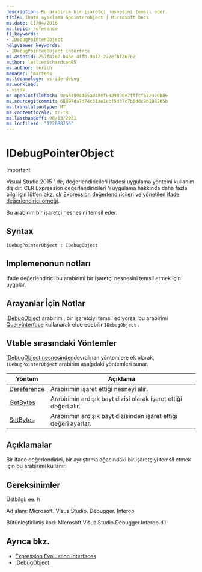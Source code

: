 ```yaml
---
description: Bu arabirim bir işaretçi nesnesini temsil eder.
title: Ihata ayıklama Gpoınterobject | Microsoft Docs
ms.date: 11/04/2016
ms.topic: reference
f1_keywords:
- IDebugPointerObject
helpviewer_keywords:
- IDebugPointerObject interface
ms.assetid: 257fa167-b46e-4ffb-9a12-272efbf26702
author: leslierichardson95
ms.author: lerich
manager: jmartens
ms.technology: vs-ide-debug
ms.workload:
- vssdk
ms.openlocfilehash: 9ea33904465ad48ef0389898e7fffcf672320b86
ms.sourcegitcommit: 68897da7d74c31ae1ebf5d47c7b5ddc9b108265b
ms.translationtype: MT
ms.contentlocale: tr-TR
ms.lasthandoff: 08/13/2021
ms.locfileid: "122088256"
---
```

# <a name="idebugpointerobject"></a>IDebugPointerObject
> [!IMPORTANT]
> Visual Studio 2015 ' de, değerlendiricileri ifadesi uygulama yöntemi kullanım dışıdır. CLR Expression değerlendiricileri 'ı uygulama hakkında daha fazla bilgi için lütfen bkz. [clr Expression değerlendiricileri](https://github.com/Microsoft/ConcordExtensibilitySamples/wiki/CLR-Expression-Evaluators) ve [yönetilen ifade değerlendirici örneği](https://github.com/Microsoft/ConcordExtensibilitySamples/wiki/Managed-Expression-Evaluator-Sample).

 Bu arabirim bir işaretçi nesnesini temsil eder.

## <a name="syntax"></a>Syntax

```
IDebugPointerObject : IDebugObject
```

## <a name="notes-for-implementers"></a>Implemenonun notları
 İfade değerlendirici bu arabirimi bir işaretçi nesnesini temsil etmek için uygular.

## <a name="notes-for-callers"></a>Arayanlar İçin Notlar
 [IDebugObject](../../../extensibility/debugger/reference/idebugobject.md) arabirimi, bir işaretçiyi temsil ediyorsa, bu arabirimi [QueryInterface](/cpp/atl/queryinterface) kullanarak elde edebilir `IDebugObject` .

## <a name="methods-in-vtable-order"></a>Vtable sırasındaki Yöntemler
 [IDebugObject nesnesinden](../../../extensibility/debugger/reference/idebugobject.md)devralınan yöntemlere ek olarak, `IDebugPointerObject` arabirim aşağıdaki yöntemleri sunar.

|Yöntem|Açıklama|
|------------|-----------------|
|[Dereference](../../../extensibility/debugger/reference/idebugpointerobject-dereference.md)|Arabirimin işaret ettiği nesneyi alır.|
|[GetBytes](../../../extensibility/debugger/reference/idebugpointerobject-getbytes.md)|Arabirimin ardışık bayt dizisi olarak işaret ettiği değeri alır.|
|[SetBytes](../../../extensibility/debugger/reference/idebugpointerobject-setbytes.md)|Arabirimin ardışık bayt dizisinden işaret ettiği değeri ayarlar.|

## <a name="remarks"></a>Açıklamalar
 Bir ifade değerlendirici, bir ayrıştırma ağacındaki bir işaretçiyi temsil etmek için bu arabirimi kullanır.

## <a name="requirements"></a>Gereksinimler
 Üstbilgi: ee. h

 Ad alanı: Microsoft. VisualStudio. Debugger. Interop

 Bütünleştirilmiş kod: Microsoft.VisualStudio.Debugger.Interop.dll

## <a name="see-also"></a>Ayrıca bkz.
- [Expression Evaluation Interfaces](../../../extensibility/debugger/reference/expression-evaluation-interfaces.md)
- [IDebugObject](../../../extensibility/debugger/reference/idebugobject.md)
